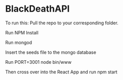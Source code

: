 # BlackDeathAPI

To run this:
Pull the repo to your corresponding folder.

Run NPM Install

Run mongod

Insert the seeds file to the mongo database

Run PORT=3001 node bin/www

Then cross over into the React App and run npm start
